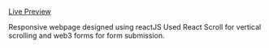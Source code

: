 [Live Preview](https://66cdaffb3bf984df3e185523--frolicking-boba-8de3e3.netlify.app/)

Responsive webpage designed using reactJS
Used React Scroll for vertical scrolling and web3 forms for form submission.
